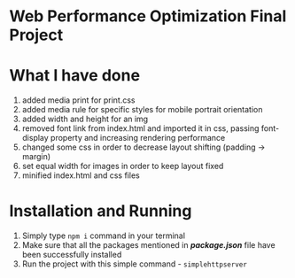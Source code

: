 # Web Performance Optimization Final Project

# What I have done

1. added media print for print.css
2. added media rule for specific styles for mobile portrait orientation
3. added width and height for an img
4. removed font link from index.html and imported it in css, passing font-display property and increasing rendering performance
5. changed some css in order to decrease layout shifting (padding -> margin)
6. set equal width for images in order to keep layout fixed
7. minified index.html and css files

# Installation and Running

1. Simply type `npm i` command in your terminal
2. Make sure that all the packages mentioned in _**package.json**_ file have been successfully installed
3. Run the project with this simple command - `simplehttpserver`